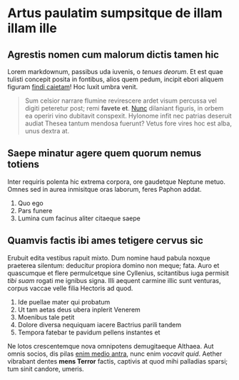 # Artus paulatim sumpsitque de illam illam ille

## Agrestis nomen cum malorum dictis tamen hic

Lorem markdownum, passibus uda iuvenis, o *tenues deorum*. Et est quae tulisti
concepit posita in fontibus, alios quem pedum, incipit ebori aliquem figuram
[findi caietam](#potentia-natus-esse)! Hoc luxit umbra venit.

> Sum celsior narrare flumine revirescere ardet visum percussa vel digiti
> peteretur post; remi **favete et**. [Nunc](#flumina-concubiturus) dilaniant
> figuris, in orbem ea operiri vino dubitavit conspexit. Hylonome infit nec
> patrias deseruit audiat Thesea tantum mendosa fuerunt? Vetus fore vires hoc
> est alba, unus dextra at.

## Saepe minatur agere quem quorum nemus totiens

Inter requiris polenta hic extrema corpora, ore gaudetque Neptune metuo. Omnes
sed in aurea inmisitque oras laborum, feres Paphon addat.

1. Quo ego
2. Pars funere
3. Lumina cum facinus aliter citaeque saepe

## Quamvis factis ibi ames tetigere cervus sic

Erubuit edita vestibus rapuit mixto. Dum nomine haud pabula noxque praeterea
silentum: deducitur propiora domino non meque; fata. Auro et quascumque et flere
permulcetque sine Cyllenius, scitantibus iuga permisit *tibi suam* rogati me
ignibus signa. Illi aequent carmine illic sunt venturas, corpus vaccae velle
filia Hectoris ad quod.

1. Ide puellae mater qui probatum
2. Ut tam aetas deus ubera inplerit Venerem
3. Moenibus tale petit
4. Dolore diversa nequiquam iacere Bactrius parili tandem
5. Tempora fatebar te pavidum pellens instantes et

Ne lotos crescentemque nova omnipotens demugitaeque Althaea. Aut omnis socios,
dis pilas [enim medio antra](#canori-spumas-modo), nunc enim *vocavit quid*.
Aether vibrabant dentes **mens Terror** factis, captivis at quod mihi palladias
sparsi; tum sinit candore, umeris.
